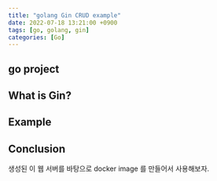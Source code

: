 ```yaml
---
title: "golang Gin CRUD example"
date: 2022-07-18 13:21:00 +0900
tags: [go, golang, gin]
categories: [Go]
---
```


## go project

## What is Gin?

## Example

## Conclusion

생성된 이 웹 서버를 바탕으로 docker image 를 만들어서 사용해보자.
